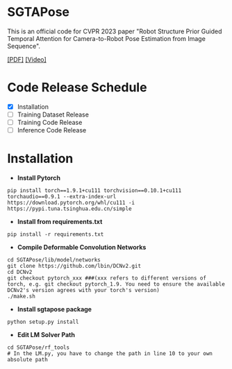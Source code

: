 # SGTAPose
This is an official code for CVPR 2023 paper "Robot Structure Prior Guided Temporal Attention for Camera-to-Robot Pose
Estimation from Image Sequence".

[\[PDF\]](https://arxiv.org/pdf/2307.12106.pdf) [\[Video\]](https://www.youtube.com/watch?v=5fQp-yBubZs&t=12s)
# Code Release Schedule
- [x] Installation
- [ ] Training Dataset Release
- [ ] Training Code Release
- [ ] Inference Code Release

# Installation
* **Install Pytorch**
```
pip install torch==1.9.1+cu111 torchvision==0.10.1+cu111 torchaudio==0.9.1 --extra-index-url https://download.pytorch.org/whl/cu111 -i https://pypi.tuna.tsinghua.edu.cn/simple
```
* **Install from requirements.txt**
```
pip install -r requirements.txt
```
* **Compile Deformable Convolution Networks**
```
cd SGTAPose/lib/model/networks
git clone https://github.com/lbin/DCNv2.git
cd DCNv2
git checkout pytorch_xxx ###(xxx refers to different versions of torch, e.g. git checkout pytorch_1.9. You need to ensure the available DCNv2's version agrees with your torch's version)
./make.sh
```
* **Install sgtapose package**
```
python setup.py install
```
* **Edit LM Solver Path**
```
cd SGTAPose/rf_tools
# In the LM.py, you have to change the path in line 10 to your own absolute path
```

